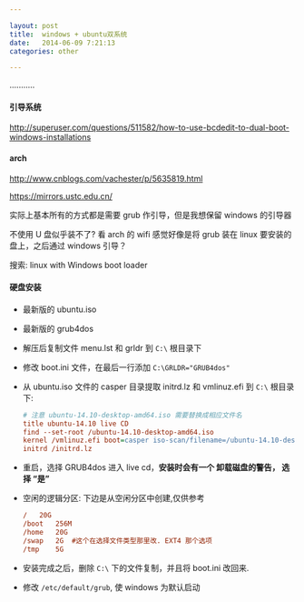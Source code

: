 ```yaml
---

layout: post
title:  windows + ubuntu双系统
date:   2014-06-09 7:21:13
categories: other

---
```


...........

<!-- more -->

#### 引导系统

http://superuser.com/questions/511582/how-to-use-bcdedit-to-dual-boot-windows-installations

#### arch

http://www.cnblogs.com/vachester/p/5635819.html

https://mirrors.ustc.edu.cn/

实际上基本所有的方式都是需要 grub 作引导，但是我想保留 windows 的引导器

不使用 U 盘似乎装不了?  看 arch 的 wifi 感觉好像是将 grub 装在 linux 要安装的盘上，之后通过 windows 引导？

搜索: linux with Windows boot loader


#### 硬盘安装

 * 最新版的 ubuntu.iso

 * 最新版的 grub4dos

  - 解压后复制文件 menu.lst 和 grldr 到 `C:\` 根目录下

  - 修改 boot.ini 文件，在最后一行添加 `C:\GRLDR="GRUB4dos"`

  - 从 ubuntu.iso 文件的 casper 目录提取 initrd.lz 和 vmlinuz.efi 到 `C:\` 根目录下:

	```ini
	# 注意 ubuntu-14.10-desktop-amd64.iso 需要替换成相应文件名
	title ubuntu-14.10 live CD
	find --set-root /ubuntu-14.10-desktop-amd64.iso
	kernel /vmlinuz.efi boot=casper iso-scan/filename=/ubuntu-14.10-desktop-amd64.iso locale=zh_CN.UTF-8
	initrd /initrd.lz
	```
 * 重启，选择 GRUB4dos 进入 live cd，**安装时会有一个 卸载磁盘的警告， 选择 “是”**

 * 空闲的逻辑分区: 下边是从空闲分区中创建,仅供参考

	```ini
	/	20G
	/boot	256M
	/home	20G
	/swap	2G	#这个在选择文件类型那里改. EXT4 那个选项
	/tmp	5G
	```

 * 安装完成之后，删除 `C:\` 下的文件复制，并且将 boot.ini 改回来.

 * 修改 `/etc/default/grub`, 使 windows 为默认启动

<br />
